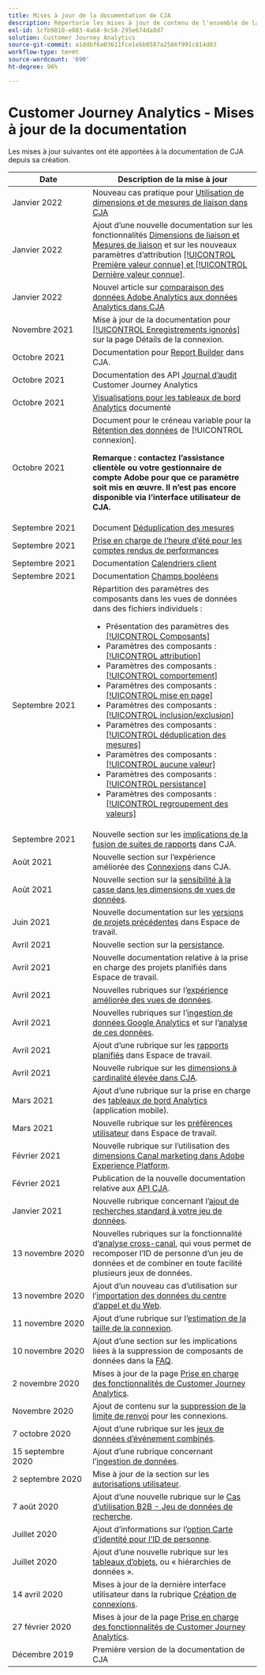 ```yaml
---
title: Mises à jour de la documentation de CJA
description: Répertorie les mises à jour de contenu de lʼensemble de la documentation de Customer Journey Analytics depuis décembre 2019.
exl-id: 1cfb9810-e083-4a68-9c58-295e674da8d7
solution: Customer Journey Analytics
source-git-commit: a1ddbf6a03611fce1ebb0587a2586f991c814d83
workflow-type: tm+mt
source-wordcount: '690'
ht-degree: 96%

---
```


# Customer Journey Analytics - Mises à jour de la documentation

Les mises à jour suivantes ont été apportées à la documentation de CJA depuis sa création.

| Date | Description de la mise à jour |
| --- | --- |
| Janvier 2022 | Nouveau cas pratique pour [Utilisation de dimensions et de mesures de liaison dans CJA](/help/use-cases/binding-dimensions-metrics.md) |
| Janvier 2022 | Ajout dʼune nouvelle documentation sur les fonctionnalités [Dimensions de liaison et Mesures de liaison](https://experienceleague.adobe.com/docs/analytics-platform/using/cja-dataviews/component-settings/persistence.html?lang=fr#mesure-de-liaison) et sur les nouveaux paramètres dʼattribution [[!UICONTROL Première valeur connue] et [!UICONTROL Dernière valeur connue]](https://experienceleague.adobe.com/docs/analytics-platform/using/cja-dataviews/component-settings/persistence.html?lang=fr#paramètres-attribution). |
| Janvier 2022 | Nouvel article sur [comparaison des données Adobe Analytics aux données Analytics dans CJA](https://experienceleague.adobe.com/docs/analytics-platform/using/troubleshooting/compare.html?lang=fr) |
| Novembre 2021 | Mise à jour de la documentation pour [[!UICONTROL Enregistrements ignorés]](https://experienceleague.adobe.com/docs/analytics-platform/using/cja-connections/manage-connections.html?lang=fr#connection-details-settings) sur la page Détails de la connexion. |
| Octobre 2021 | Documentation pour [Report Builder](https://experienceleague.adobe.com/docs/analytics-platform/using/cja-reportbuilder/report-buider-overview.html?lang=fr) dans CJA. |
| Octobre 2021 | Documentation des API [Journal d’audit](https://adobe.io/cja-apis/docs/endpoints/auditlogs/) Customer Journey Analytics |
| Octobre 2021 | [Visualisations pour les tableaux de bord Analytics](https://experienceleague.adobe.com/docs/analytics-platform/using/cja-dashboards/create-scorecard.html?lang=fr#apply-visualizations) documenté |
| Octobre 2021 | Document pour le créneau variable pour la [Rétention des données](https://experienceleague.adobe.com/docs/analytics-platform/using/cja-connections/manage-connections.html?lang=fr#set-rolling-window-for-connection-data-retention) de [!UICONTROL connexion].<p>**Remarque : contactez l’assistance clientèle ou votre gestionnaire de compte Adobe pour que ce paramètre soit mis en œuvre. Il n’est pas encore disponible via l’interface utilisateur de CJA.** |
| Septembre 2021 | Document [Déduplication des mesures](https://experienceleague.adobe.com/docs/analytics-platform/using/cja-dataviews/component-settings/metric-deduplication.html?lang=fr) |
| Septembre 2021 | [Prise en charge de l’heure d’été pour les comptes rendus de performances](https://experienceleague.adobe.com/docs/analytics-platform/using/cja-dataviews/create-dataview.html?lang=fr#calendar) |
| Septembre 2021 | Documentation [Calendriers client](https://experienceleague.adobe.com/docs/analytics-platform/using/cja-dataviews/create-dataview.html?lang=en#calendar) |
| Septembre 2021 | Documentation [Champs booléens](https://experienceleague.adobe.com/docs/analytics-platform/using/cja-dataviews/component-settings/behavior.html?lang=fr) |
| Septembre 2021 | Répartition des paramètres des composants dans les vues de données dans des fichiers individuels :<ul><li>Présentation des paramètres des [[!UICONTROL Composants]](/help/data-views/component-settings/overview.md)</li><li>Paramètres des composants : [[!UICONTROL attribution]](/help/data-views/component-settings/attribution.md)</li><li>Paramètres des composants : [[!UICONTROL comportement]](/help/data-views/component-settings/behavior.md)</li><li>Paramètres des composants : [[!UICONTROL mise en page]](/help/data-views/component-settings/format.md)</li><li>Paramètres des composants : [[!UICONTROL inclusion/exclusion]](/help/data-views/component-settings/include-exclude-values.md)</li><li>Paramètres des composants : [[!UICONTROL déduplication des mesures]](/help/data-views/component-settings/metric-deduplication.md)</li><li>Paramètres des composants : [[!UICONTROL aucune valeur]](/help/data-views/component-settings/no-value-options.md)</li><li>Paramètres des composants : [[!UICONTROL persistance]](/help/data-views/component-settings/persistence.md)</li><li>Paramètres des composants : [[!UICONTROL regroupement des valeurs]](/help/data-views/component-settings/value-bucketing.md)</li></ul> |
| Septembre 2021 | Nouvelle section sur les [implications de la fusion de suites de rapports](https://experienceleague.adobe.com/docs/analytics-platform/using/cja-overview/cja-faq.html?lang=fr#6.-considerations-when-merging-report-suites-in-cja) dans CJA. |
| Août 2021 | Nouvelle section sur lʼexpérience améliorée des [Connexions](https://experienceleague.adobe.com/docs/analytics-platform/using/cja-connections/manage-connections.html?lang=fr) dans CJA. |
| Août 2021 | Nouvelle section sur la [sensibilité à la casse dans les dimensions de vues de données](https://experienceleague.adobe.com/docs/analytics-platform/using/cja-dataviews/create-dataview.html?lang=fr#configure-behavior-settings). |
| Juin 2021 | Nouvelle documentation sur les [versions de projets précédentes](https://experienceleague.adobe.com/docs/analytics-platform/using/cja-workspace/build-workspace-project/save-projects.html?lang=fr#previous-version) dans Espace de travail. |
| Avril 2021 | Nouvelle section sur la [persistance](data-views/component-settings/persistence.md). |
| Avril 2021 | Nouvelle documentation relative à la prise en charge des projets planifiés dans Espace de travail. |
| Avril 2021 | Nouvelles rubriques sur lʼ[expérience améliorée des vues de données](/help/data-views/data-views.md). |
| Avril 2021 | Nouvelles rubriques sur lʼ[ingestion de données Google Analytics](/help/use-cases/ga-to-cja.md) et sur lʼ[analyse de ces données](/help/use-cases/ga-to-cja-reporting.md). |
| Avril 2021 | Ajout dʼune rubrique sur les [rapports planifiés](/help/analysis-workspace/curate-share/t-schedule-report.md) dans Espace de travail. |
| Avril 2021 | Nouvelle rubrique sur les [dimensions à cardinalité élevée dans CJA](/help/components/dimensions/high-cardinality.md). |
| Mars 2021 | Ajout dʼune rubrique sur la prise en charge des [tableaux de bord Analytics](/help/mobile-app/home.md) (application mobile). |
| Mars 2021 | Nouvelle rubrique sur les [préférences utilisateur](/help/analysis-workspace/user-preferences.md) dans Espace de travail. |
| Février 2021 | Nouvelle rubrique sur lʼutilisation des [dimensions Canal marketing dans Adobe Experience Platform](/help/use-cases/marketing-channels.md). |
| Février 2021 | Publication de la nouvelle documentation relative aux [API CJA](https://www.adobe.io/cja-apis/docs/). |
| Janvier 2021 | Nouvelle rubrique concernant lʼ[ajout de recherches standard à votre jeu de données](/help/connections/standard-lookups.md). |
| 13 novembre 2020 | Nouvelles rubriques sur la fonctionnalité dʼ[analyse cross-canal](/help/connections/cca/overview.md), qui vous permet de recomposer lʼID de personne dʼun jeu de données et de combiner en toute facilité plusieurs jeux de données. |
| 13 novembre 2020 | Ajout dʼun nouveau cas dʼutilisation sur lʼ[importation des données du centre dʼappel et du Web](/help/use-cases/call-center.md). |
| 11 novembre 2020 | Ajout dʼune rubrique sur lʼ[estimation de la taille de la connexion](/help/connections/estimate-connection-size.md). |
| 10 novembre 2020 | Ajout dʼune section sur les implications liées à la suppression de composants de données dans la [FAQ](/help/getting-started/cja-faq.md). |
| 2 novembre 2020 | Mises à jour de la page [Prise en charge des fonctionnalités de Customer Journey Analytics](/help/getting-started/cja-aa.md). |
| Novembre 2020 | Ajout de contenu sur la [suppression de la limite de renvoi](https://experienceleague.adobe.com/docs/analytics-platform/using/cja-connections/create-connection.html?lang=fr#backfill-historical-data) pour les connexions. |
| 7 octobre 2020 | Ajout dʼune rubrique sur les [jeux de données dʼévénement combinés](/help/connections/combined-dataset.md). |
| 15 septembre 2020 | Ajout dʼune rubrique concernant lʼ[ingestion de données](/help/use-cases/data-ingestion.md). |
| 2 septembre 2020 | Mise à jour de la section sur les [autorisations utilisateur](https://experienceleague.adobe.com/docs/analytics-platform/using/cja-overview/cja-overview.html?lang=fr). |
| 7 août 2020 | Ajout dʼune nouvelle rubrique sur le [Cas dʼutilisation B2B - Jeu de données de recherche](/help/use-cases/b2b.md). |
| Juillet 2020 | Ajout dʼinformations sur lʼ[option Carte dʼidentité pour lʼID de personne](https://experienceleague.adobe.com/docs/analytics-platform/using/cja-connections/create-connection.html?lang=fr). |
| Juillet 2020 | Ajout dʼune nouvelle rubrique sur les [tableaux dʼobjets](/help/use-cases/object-arrays.md), ou « hiérarchies de données ». |
| 14 avril 2020 | Mises à jour de la dernière interface utilisateur dans la rubrique [Création de connexions](/help/connections/create-connection.md). |
| 27 février 2020 | Mises à jour de la page [Prise en charge des fonctionnalités de Customer Journey Analytics](/help/getting-started/cja-aa.md). |
| Décembre 2019 | Première version de la documentation de CJA |
